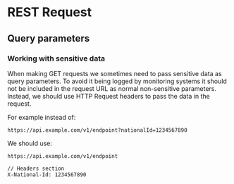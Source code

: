 # REST Request

## Query parameters

### Working with sensitive data

When making GET requests we sometimes need to pass sensitive data as query parameters. To avoid it being logged by monitoring systems it should not be included in the request URL as normal non-sensitive parameters. Instead, we should use HTTP Request headers to pass the data in the request.

For example instead of:

```http
https://api.example.com/v1/endpoint?nationalId=1234567890
```

We should use:

```http
https://api.example.com/v1/endpoint

// Headers section
X-National-Id: 1234567890
```
